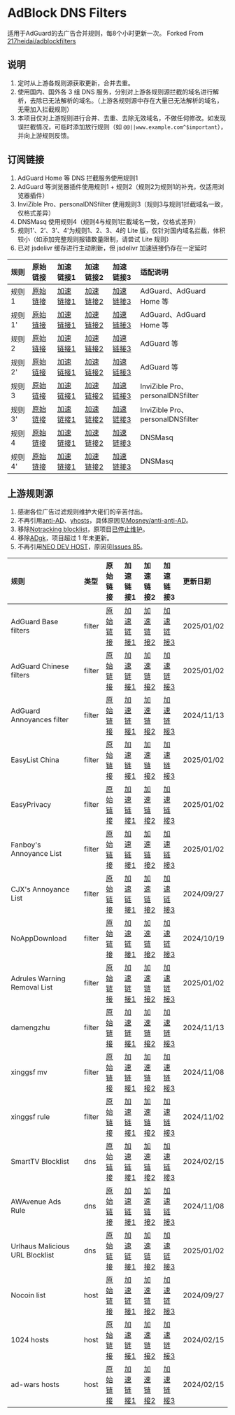 # AdBlock DNS Filters
适用于AdGuard的去广告合并规则，每8个小时更新一次。
Forked From [217heidai/adblockfilters](https://github.com/217heidai/adblockfilters) 

## 说明
1. 定时从上游各规则源获取更新，合并去重。
2. 使用国内、国外各 3 组 DNS 服务，分别对上游各规则源拦截的域名进行解析，去除已无法解析的域名。（上游各规则源中存在大量已无法解析的域名，无需加入拦截规则）
3. 本项目仅对上游规则进行合并、去重、去除无效域名，不做任何修改。如发现误拦截情况，可临时添加放行规则（如 `@@||www.example.com^$important`），并向上游规则反馈。

## 订阅链接
1. AdGuard Home 等 DNS 拦截服务使用规则1
2. AdGuard 等浏览器插件使用规则1 + 规则2（规则2为规则1的补充，仅适用浏览器插件）
3. InviZible Pro、personalDNSfilter 使用规则3（规则3与规则1拦截域名一致，仅格式差异）
4. DNSMasq 使用规则4（规则4与规则1拦截域名一致，仅格式差异）
5. 规则1’、2’、3’、4'为规则1、2、3、4的 Lite 版，仅针对国内域名拦截，体积较小（如添加完整规则报错数量限制，请尝试 Lite 规则）
6. 已对 jsdelivr 缓存进行主动刷新，但 jsdelivr 加速链接仍存在一定延时

| 规则 | 原始链接 | 加速链接1 | 加速链接2 | 加速链接3 | 适配说明 |
|:-|:-|:-|:-|:-|:-|
| 规则1 | [原始链接](https://raw.githubusercontent.com/Sereinfy/Adrules/main/rules/adblockdns.txt) | [加速链接1](https://gcore.jsdelivr.net/gh/217heidai/adblockfilters@main/rules/adblockdns.txt) | [加速链接2](https://github.boki.moe/https://raw.githubusercontent.com/Sereinfy/Adrules/main/rules/adblockdns.txt) | [加速链接3](https://ghgo.xyz/https://raw.githubusercontent.com/Sereinfy/Adrules/main/rules/adblockdns.txt) | AdGuard、AdGuard Home 等 |
| 规则1' | [原始链接](https://raw.githubusercontent.com/Sereinfy/Adrules/main/rules/adblockdnslite.txt) | [加速链接1](https://gcore.jsdelivr.net/gh/217heidai/adblockfilters@main/rules/adblockdnslite.txt) | [加速链接2](https://github.boki.moe/https://raw.githubusercontent.com/Sereinfy/Adrules/main/rules/adblockdnslite.txt) | [加速链接3](https://ghgo.xyz/https://raw.githubusercontent.com/Sereinfy/Adrules/main/rules/adblockdnslite.txt) | AdGuard、AdGuard Home 等 |
| 规则2 | [原始链接](https://raw.githubusercontent.com/Sereinfy/Adrules/main/rules/adblockfilters.txt) | [加速链接1](https://gcore.jsdelivr.net/gh/217heidai/adblockfilters@main/rules/adblockfilters.txt) | [加速链接2](https://github.boki.moe/https://raw.githubusercontent.com/Sereinfy/Adrules/main/rules/adblockfilters.txt) | [加速链接3](https://ghgo.xyz/https://raw.githubusercontent.com/Sereinfy/Adrules/main/rules/adblockfilters.txt) | AdGuard 等 |
| 规则2' | [原始链接](https://raw.githubusercontent.com/Sereinfy/Adrules/main/rules/adblockfilterslite.txt) | [加速链接1](https://gcore.jsdelivr.net/gh/217heidai/adblockfilters@main/rules/adblockfilterslite.txt) | [加速链接2](https://github.boki.moe/https://raw.githubusercontent.com/Sereinfy/Adrules/main/rules/adblockfilterslite.txt) | [加速链接3](https://ghgo.xyz/https://raw.githubusercontent.com/Sereinfy/Adrules/main/rules/adblockfilterslite.txt) | AdGuard 等 |
| 规则3 | [原始链接](https://raw.githubusercontent.com/Sereinfy/Adrules/main/rules/adblockdomain.txt) | [加速链接1](https://gcore.jsdelivr.net/gh/217heidai/adblockfilters@main/rules/adblockdomain.txt) | [加速链接2](https://github.boki.moe/https://raw.githubusercontent.com/Sereinfy/Adrules/main/rules/adblockdomain.txt) | [加速链接3](https://ghgo.xyz/https://raw.githubusercontent.com/Sereinfy/Adrules/main/rules/adblockdomain.txt) | InviZible Pro、personalDNSfilter |
| 规则3' | [原始链接](https://raw.githubusercontent.com/Sereinfy/Adrules/main/rules/adblockdomainlite.txt) | [加速链接1](https://gcore.jsdelivr.net/gh/217heidai/adblockfilters@main/rules/adblockdomainlite.txt) | [加速链接2](https://github.boki.moe/https://raw.githubusercontent.com/Sereinfy/Adrules/main/rules/adblockdomainlite.txt) | [加速链接3](https://ghgo.xyz/https://raw.githubusercontent.com/Sereinfy/Adrules/main/rules/adblockdomainlite.txt) | InviZible Pro、personalDNSfilter |
| 规则4 | [原始链接](https://raw.githubusercontent.com/Sereinfy/Adrules/main/rules/adblockdnsmasq.txt) | [加速链接1](https://gcore.jsdelivr.net/gh/217heidai/adblockfilters@main/rules/adblockdnsmasq.txt) | [加速链接2](https://github.boki.moe/https://raw.githubusercontent.com/Sereinfy/Adrules/main/rules/adblockdnsmasq.txt) | [加速链接3](https://ghgo.xyz/https://raw.githubusercontent.com/Sereinfy/Adrules/main/rules/adblockdnsmasq.txt) | DNSMasq |
| 规则4' | [原始链接](https://raw.githubusercontent.com/Sereinfy/Adrules/main/rules/adblockdnsmasqlite.txt) | [加速链接1](https://gcore.jsdelivr.net/gh/217heidai/adblockfilters@main/rules/adblockdnsmasqlite.txt) | [加速链接2](https://github.boki.moe/https://raw.githubusercontent.com/Sereinfy/Adrules/main/rules/adblockdnsmasqlite.txt) | [加速链接3](https://ghgo.xyz/https://raw.githubusercontent.com/Sereinfy/Adrules/main/rules/adblockdnsmasqlite.txt) | DNSMasq |

## 上游规则源
1. 感谢各位广告过滤规则维护大佬们的辛苦付出。
2. 不再引用[anti-AD](https://anti-ad.net/adguard.txt)、[yhosts](https://raw.githubusercontent.com/VeleSila/yhosts/master/hosts.txt)，具体原因见[Mosney/anti-anti-AD](https://github.com/Mosney/anti-anti-AD)。
3. 移除[Notracking blocklist](https://raw.githubusercontent.com/notracking/hosts-blocklists/master/adblock/adblock.txt)，原项目[已停止维护](https://github.com/notracking/hosts-blocklists/issues/900)。
4. 移除[ADgk](https://raw.githubusercontent.com/banbendalao/ADgk/master/ADgk.txt)，项目超过 1 年未更新。
5. 不再引用[NEO DEV HOST](https://github.com/neodevpro/neodevhost/blob/master/lite_adblocker)，原因见[Issues 85](https://github.com/217heidai/adblockfilters/issues/85)。

| 规则 | 类型 | 原始链接 | 加速链接1 | 加速链接2 | 加速链接3 | 更新日期 |
|:-|:-|:-|:-|:-|:-|:-|
| AdGuard Base filters | filter | [原始链接](https://raw.githubusercontent.com/AdguardTeam/FiltersRegistry/master/filters/filter_2_Base/filter.txt) | [加速链接1](https://gcore.jsdelivr.net/gh/217heidai/adblockfilters@main/rules/AdGuard_Base_filters.txt) | [加速链接2](https://github.boki.moe/https://raw.githubusercontent.com/Sereinfy/Adrules/main/rules/AdGuard_Base_filters.txt) | [加速链接3](https://ghgo.xyz/https://raw.githubusercontent.com/Sereinfy/Adrules/main/rules/AdGuard_Base_filters.txt) | 2025/01/02 |
| AdGuard Chinese filters | filter | [原始链接](https://raw.githubusercontent.com/AdguardTeam/FiltersRegistry/master/filters/filter_224_Chinese/filter.txt) | [加速链接1](https://gcore.jsdelivr.net/gh/217heidai/adblockfilters@main/rules/AdGuard_Chinese_filters.txt) | [加速链接2](https://github.boki.moe/https://raw.githubusercontent.com/Sereinfy/Adrules/main/rules/AdGuard_Chinese_filters.txt) | [加速链接3](https://ghgo.xyz/https://raw.githubusercontent.com/Sereinfy/Adrules/main/rules/AdGuard_Chinese_filters.txt) | 2025/01/02 |
| AdGuard Annoyances filter | filter | [原始链接](https://raw.githubusercontent.com/AdguardTeam/FiltersRegistry/master/filters/filter_14_Annoyances/filter.txt) | [加速链接1](https://gcore.jsdelivr.net/gh/217heidai/adblockfilters@main/rules/AdGuard_Annoyances_filter.txt) | [加速链接2](https://github.boki.moe/https://raw.githubusercontent.com/Sereinfy/Adrules/main/rules/AdGuard_Annoyances_filter.txt) | [加速链接3](https://ghgo.xyz/https://raw.githubusercontent.com/Sereinfy/Adrules/main/rules/AdGuard_Annoyances_filter.txt) | 2024/11/13 |
| EasyList China | filter | [原始链接](https://easylist-downloads.adblockplus.org/easylistchina.txt) | [加速链接1](https://gcore.jsdelivr.net/gh/217heidai/adblockfilters@main/rules/EasyList_China.txt) | [加速链接2](https://github.boki.moe/https://raw.githubusercontent.com/Sereinfy/Adrules/main/rules/EasyList_China.txt) | [加速链接3](https://ghgo.xyz/https://raw.githubusercontent.com/Sereinfy/Adrules/main/rules/EasyList_China.txt) | 2025/01/02 |
| EasyPrivacy | filter | [原始链接](https://easylist-downloads.adblockplus.org/easyprivacy.txt) | [加速链接1](https://gcore.jsdelivr.net/gh/217heidai/adblockfilters@main/rules/EasyPrivacy.txt) | [加速链接2](https://github.boki.moe/https://raw.githubusercontent.com/Sereinfy/Adrules/main/rules/EasyPrivacy.txt) | [加速链接3](https://ghgo.xyz/https://raw.githubusercontent.com/Sereinfy/Adrules/main/rules/EasyPrivacy.txt) | 2025/01/02 |
| Fanboy's Annoyance List | filter | [原始链接](https://easylist.to/easylist/fanboy-social.txt) | [加速链接1](https://gcore.jsdelivr.net/gh/217heidai/adblockfilters@main/rules/Fanboy's_Annoyance_List.txt) | [加速链接2](https://github.boki.moe/https://raw.githubusercontent.com/Sereinfy/Adrules/main/rules/Fanboy's_Annoyance_List.txt) | [加速链接3](https://ghgo.xyz/https://raw.githubusercontent.com/Sereinfy/Adrules/main/rules/Fanboy's_Annoyance_List.txt) | 2025/01/02 |
| CJX's Annoyance List | filter | [原始链接](https://raw.githubusercontent.com/cjx82630/cjxlist/master/cjx-annoyance.txt) | [加速链接1](https://gcore.jsdelivr.net/gh/217heidai/adblockfilters@main/rules/CJX's_Annoyance_List.txt) | [加速链接2](https://github.boki.moe/https://raw.githubusercontent.com/Sereinfy/Adrules/main/rules/CJX's_Annoyance_List.txt) | [加速链接3](https://ghgo.xyz/https://raw.githubusercontent.com/Sereinfy/Adrules/main/rules/CJX's_Annoyance_List.txt) | 2024/09/27 |
| NoAppDownload | filter | [原始链接](https://raw.githubusercontent.com/Noyllopa/NoAppDownload/master/NoAppDownload.txt) | [加速链接1](https://gcore.jsdelivr.net/gh/217heidai/adblockfilters@main/rules/NoAppDownload.txt) | [加速链接2](https://github.boki.moe/https://raw.githubusercontent.com/Sereinfy/Adrules/main/rules/NoAppDownload.txt) | [加速链接3](https://ghgo.xyz/https://raw.githubusercontent.com/Sereinfy/Adrules/main/rules/NoAppDownload.txt) | 2024/10/19 |
| Adrules Warning Removal List | filter | [原始链接](https://easylist-downloads.adblockplus.org/antiadblockfilters.txt) | [加速链接1](https://gcore.jsdelivr.net/gh/217heidai/adblockfilters@main/rules/Adrules_Warning_Removal_List.txt) | [加速链接2](https://github.boki.moe/https://raw.githubusercontent.com/Sereinfy/Adrules/main/rules/Adrules_Warning_Removal_List.txt) | [加速链接3](https://ghgo.xyz/https://raw.githubusercontent.com/Sereinfy/Adrules/main/rules/Adrules_Warning_Removal_List.txt) | 2025/01/02 |
| damengzhu | filter | [原始链接](https://raw.githubusercontent.com/damengzhu/banad/main/jiekouAD.txt) | [加速链接1](https://gcore.jsdelivr.net/gh/217heidai/adblockfilters@main/rules/damengzhu.txt) | [加速链接2](https://github.boki.moe/https://raw.githubusercontent.com/Sereinfy/Adrules/main/rules/damengzhu.txt) | [加速链接3](https://ghgo.xyz/https://raw.githubusercontent.com/Sereinfy/Adrules/main/rules/damengzhu.txt) | 2024/11/13 |
| xinggsf mv | filter | [原始链接](https://raw.githubusercontent.com/xinggsf/adblock-Plus-Rule/master/mv.txt) | [加速链接1](https://gcore.jsdelivr.net/gh/217heidai/adblockfilters@main/rules/xinggsf_mv.txt) | [加速链接2](https://github.boki.moe/https://raw.githubusercontent.com/Sereinfy/Adrules/main/rules/xinggsf_mv.txt) | [加速链接3](https://ghgo.xyz/https://raw.githubusercontent.com/Sereinfy/Adrules/main/rules/xinggsf_mv.txt) | 2024/11/08 |
| xinggsf rule | filter | [原始链接](https://raw.githubusercontent.com/xinggsf/adblock-Plus-Rule/master/rule.txt) | [加速链接1](https://gcore.jsdelivr.net/gh/217heidai/adblockfilters@main/rules/xinggsf_rule.txt) | [加速链接2](https://github.boki.moe/https://raw.githubusercontent.com/Sereinfy/Adrules/main/rules/xinggsf_rule.txt) | [加速链接3](https://ghgo.xyz/https://raw.githubusercontent.com/Sereinfy/Adrules/main/rules/xinggsf_rule.txt) | 2024/11/02 |
| SmartTV Blocklist | dns | [原始链接](https://raw.githubusercontent.com/Perflyst/PiHoleBlocklist/master/SmartTV-AGH.txt) | [加速链接1](https://gcore.jsdelivr.net/gh/217heidai/adblockfilters@main/rules/SmartTV_Blocklist.txt) | [加速链接2](https://github.boki.moe/https://raw.githubusercontent.com/Sereinfy/Adrules/main/rules/SmartTV_Blocklist.txt) | [加速链接3](https://ghgo.xyz/https://raw.githubusercontent.com/Sereinfy/Adrules/main/rules/SmartTV_Blocklist.txt) | 2024/02/15 |
| AWAvenue Ads Rule | dns | [原始链接](https://raw.githubusercontent.com/TG-Twilight/AWAvenue-Ads-Rule/main/AWAvenue-Ads-Rule.txt) | [加速链接1](https://gcore.jsdelivr.net/gh/217heidai/adblockfilters@main/rules/AWAvenue_Ads_Rule.txt) | [加速链接2](https://github.boki.moe/https://raw.githubusercontent.com/Sereinfy/Adrules/main/rules/AWAvenue_Ads_Rule.txt) | [加速链接3](https://ghgo.xyz/https://raw.githubusercontent.com/Sereinfy/Adrules/main/rules/AWAvenue_Ads_Rule.txt) | 2024/11/08 |
| Urlhaus Malicious URL Blocklist | dns | [原始链接](https://malware-filter.gitlab.io/malware-filter/urlhaus-filter-agh-online.txt) | [加速链接1](https://gcore.jsdelivr.net/gh/217heidai/adblockfilters@main/rules/Urlhaus_Malicious_URL_Blocklist.txt) | [加速链接2](https://github.boki.moe/https://raw.githubusercontent.com/Sereinfy/Adrules/main/rules/Urlhaus_Malicious_URL_Blocklist.txt) | [加速链接3](https://ghgo.xyz/https://raw.githubusercontent.com/Sereinfy/Adrules/main/rules/Urlhaus_Malicious_URL_Blocklist.txt) | 2025/01/02 |
| Nocoin list | host | [原始链接](https://raw.githubusercontent.com/hoshsadiq/adblock-nocoin-list/master/hosts.txt) | [加速链接1](https://gcore.jsdelivr.net/gh/217heidai/adblockfilters@main/rules/Nocoin_list.txt) | [加速链接2](https://github.boki.moe/https://raw.githubusercontent.com/Sereinfy/Adrules/main/rules/Nocoin_list.txt) | [加速链接3](https://ghgo.xyz/https://raw.githubusercontent.com/Sereinfy/Adrules/main/rules/Nocoin_list.txt) | 2024/09/27 |
| 1024 hosts | host | [原始链接](https://raw.githubusercontent.com/Goooler/1024_hosts/master/hosts) | [加速链接1](https://gcore.jsdelivr.net/gh/217heidai/adblockfilters@main/rules/1024_hosts.txt) | [加速链接2](https://github.boki.moe/https://raw.githubusercontent.com/Sereinfy/Adrules/main/rules/1024_hosts.txt) | [加速链接3](https://ghgo.xyz/https://raw.githubusercontent.com/Sereinfy/Adrules/main/rules/1024_hosts.txt) | 2024/02/15 |
| ad-wars hosts | host | [原始链接](https://raw.githubusercontent.com/jdlingyu/ad-wars/master/hosts) | [加速链接1](https://gcore.jsdelivr.net/gh/217heidai/adblockfilters@main/rules/ad-wars_hosts.txt) | [加速链接2](https://github.boki.moe/https://raw.githubusercontent.com/Sereinfy/Adrules/main/rules/ad-wars_hosts.txt) | [加速链接3](https://ghgo.xyz/https://raw.githubusercontent.com/Sereinfy/Adrules/main/rules/ad-wars_hosts.txt) | 2024/02/15 |

